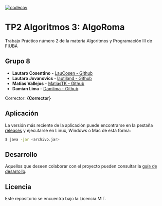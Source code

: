 [![codecov](https://codecov.io/gh/lautiland/TP2-ALGO3/graph/badge.svg?token=0CU3I0Z2XW)](https://codecov.io/gh/lautiland/TP2-ALGO3)

# TP2 Algoritmos 3: AlgoRoma 

Trabajo Práctico número 2 de la materia Algoritmos y Programación III de FIUBA

## Grupo 8

* **Lautaro Cosentino** - [LauCosen - Github](https://github.com/LauCosen)
* **Lautaro Jovanovics** - [lautiland - Github](https://github.com/lautiland)
* **Matias Vallejos** - [MatiasTK - Github](https://github.com/MatiasTK)
* **Damian Lima** - [Damlima - Github](https://github.com/Damlima)

Corrector: **{Corrector}**

## Aplicación

La versión más reciente de la aplicación puede encontrarse en la pestaña [releases](https://github.com/fiuba/algo3_proyecto_base_tp2/releases/latest) y ejecutarse en Linux, Windows o Mac de esta forma:

```bash
$ java -jar <archivo.jar>
```

## Desarrollo

Aquellos que deseen colaborar con el proyecto pueden consultar la [guía de desarrollo](./docs/Desarrollo.md).

## Licencia

Este repositorio se encuentra bajo la Licencia MIT.
